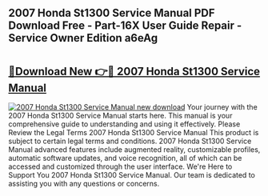 ## 2007 Honda St1300 Service Manual PDF Download Free - Part-16X User Guide Repair - Service Owner Edition a6eAg

# <h2><a href="http://bc28843.oget.top/?id=2007+Honda+St1300+Service+Manual">🔗Download New 👉🔴 2007 Honda St1300 Service Manual</a></h2>

[![2007 Honda St1300 Service Manual new download](https://i.imgur.com/5g1atiW.png)](http://bc28843.oget.top/?id=2007+Honda+St1300+Service+Manual)
Your journey with the 2007 Honda St1300 Service Manual starts here. This manual is your comprehensive guide to understanding and using it effectively. Please Review the Legal Terms 2007 Honda St1300 Service Manual This product is subject to certain legal terms and conditions. 2007 Honda St1300 Service Manual advanced features include augmented reality, customizable profiles, automatic software updates, and voice recognition, all of which can be accessed and customized through the user interface. We're Here to Support You 2007 Honda St1300 Service Manual. Our team is dedicated to assisting you with any questions or concerns.
